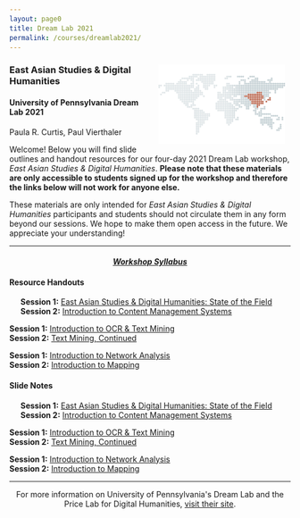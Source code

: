```yaml
---
layout: page0
title: Dream Lab 2021
permalink: /courses/dreamlab2021/
---
```


<div style>
<img src="/images/east_asia_bg.png" style="float:right;max-width:45%;padding: 10px 10px 10px 15px;">
</div><h3>East Asian Studies & Digital Humanities</h3><p>
<h4>University of Pennsylvania Dream Lab 2021</h4>
<p></p>
Paula R. Curtis, Paul Vierthaler<p></p>
<p></p>
Welcome! Below you will find slide outlines and handout resources for our four-day 2021 Dream Lab workshop, <em>East Asian Studies & Digital Humanities</em>. <b>Please note that these materials are only accessible to students signed up for the workshop and therefore the links below will not work for anyone else.</b><p></p>
These materials are only intended for <em>East Asian Studies & Digital Humanities</em> participants and students should not circulate them in any form beyond our sessions. We hope to make them open access in the future. We appreciate your understanding!
<p></p>
<hr>
<p></p>
<center><em><h4><a href="https://docs.google.com/document/d/1if5NLlEAkSUlGNjXXQ0ets09eRGJC7LIxNjMb8TIud0/edit?usp=sharing">Workshop Syllabus</a></h4></em></center><p></p>
<p></p>
<h4>Resource Handouts</h4><p></p>

<span style="padding-left: 20px; display:block"><b>Session 1:</b> <a href="https://docs.google.com/document/d/1ZLw7rwC0Yw618g57vZ67acix3TN6MK_aRJEHSrYbGRE/edit?usp=sharing">East Asian Studies & Digital Humanities: State of the Field</a><br>
<b>Session 2:</b> <a href="https://docs.google.com/document/d/1KlOXp7lg52B13HQPkCH_73SpX_8X0DNGT3ZreHXVxEc/edit?usp=sharing">Introduction to Content Management Systems</a><br>
<p></p>
<b>Session 1:</b> <a href="https://docs.google.com/document/d/14_YR7n1vHCzJu_DrMb6xjAmdDbANOmBW8WWa49F4jWc/edit?usp=sharing">Introduction to OCR & Text Mining</a><br>
<b>Session 2:</b> <a href="https://docs.google.com/document/d/18uI1DMRNvPbRikTvuQxDHcUoopAH_Lya1neYLDWYB4M/edit?usp=sharing">Text Mining, Continued</a><br>
<p></p>
<b>Session 1:</b> <a href="https://docs.google.com/document/d/1RZPk7U8QvR71g4uiurBBvXzqgt7Vhg5jx_o4mE6GOt4/edit?usp=sharing">Introduction to Network Analysis</a><br>
<b>Session 2:</b> <a href="https://docs.google.com/document/d/1W1yZN4OlaQg-DoGr0nn95ifQT-1ETlWYmIBLIFRCzCA/edit?usp=sharing">Introduction to Mapping</a><br>
</span>
<p></p>
<p></p>
<h4>Slide Notes</h4><p></p>

<span style="padding-left: 20px; display:block"><b>Session 1:</b> <a href="https://docs.google.com/document/d/1PiHjyYYRB584jJxggMM4Ep9ZXCVEmdH7sdGDS7qbfY0/edit?usp=sharing">East Asian Studies & Digital Humanities: State of the Field</a><br>
<b>Session 2:</b> <a href="https://docs.google.com/document/d/1fLSP33A7SajNw0rVGLIKwL-spaSxgozyeFGIGHmyhX4/edit?usp=sharing">Introduction to Content Management Systems</a><br>
<p></p>
<b>Session 1:</b> <a href="https://docs.google.com/document/d/1nAHb7ParaLGFof9wdiYzZFLnd6h08YUpQJioS_WI1Fo/edit?usp=sharing">Introduction to OCR & Text Mining</a><br>
<b>Session 2:</b> <a href="https://docs.google.com/document/d/1nAHb7ParaLGFof9wdiYzZFLnd6h08YUpQJioS_WI1Fo/edit?usp=sharing">Text Mining, Continued</a><br>
<p></p>
<b>Session 1:</b> <a href="https://docs.google.com/document/d/1tN-GvWpuSSRQQRuxXkkrPFw-COcnrQAcITaXGGNQ6e8/edit?usp=sharing">Introduction to Network Analysis</a><br>
<b>Session 2:</b> <a href="https://docs.google.com/document/d/1kUgfgB6mIpa8ZOkj71KwWiyrzNiVw0HIwvvchZ9qxEY/edit?usp=sharing">Introduction to Mapping</a><br>
</span>
<p></p>
<p></p>
<hr>
<p></p>
<center>For more information on University of Pennsylvania's Dream Lab and the Price Lab for Digital Humanities, <a href="https://web.sas.upenn.edu/dream-lab/east-asian-studies-and-digital-humanities-2021/">visit their site</a>.</center>
